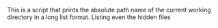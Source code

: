 This is a script that prints the absolute path name of the current working directory in a long list format. Listing even the hidden files 
